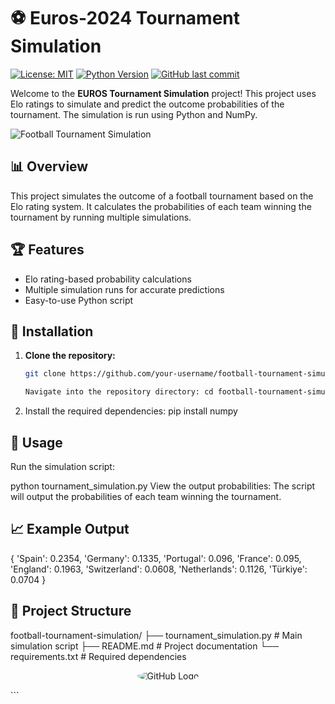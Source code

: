 # ⚽ Euros-2024 Tournament Simulation

[![License: MIT](https://img.shields.io/badge/License-MIT-yellow.svg)](https://opensource.org/licenses/MIT)
[![Python Version](https://img.shields.io/badge/Python-3.8%2B-blue.svg)](https://www.python.org/downloads/)
[![GitHub last commit](https://img.shields.io/github/last-commit/your-username/football-tournament-simulation.svg)](https://github.com/your-username/football-tournament-simulation/commits/main)

Welcome to the **EUROS Tournament Simulation** project! This project uses Elo ratings to simulate and predict the outcome probabilities of the tournament. The simulation is run using Python and NumPy.

![Football Tournament Simulation](https://upload.wikimedia.org/wikipedia/en/8/86/UEFA_Euro_2024_Logo.svg)


## 📊 Overview

This project simulates the outcome of a football tournament based on the Elo rating system. It calculates the probabilities of each team winning the tournament by running multiple simulations.

## 🏆 Features

- Elo rating-based probability calculations
- Multiple simulation runs for accurate predictions
- Easy-to-use Python script

## 🔧 Installation

1. **Clone the repository:**
   ```sh
   git clone https://github.com/your-username/football-tournament-simulation.git

   Navigate into the repository directory: cd football-tournament-simulation

2. Install the required dependencies:
   pip install numpy

## 🚀 Usage

Run the simulation script:

python tournament_simulation.py
View the output probabilities:
The script will output the probabilities of each team winning the tournament.

## 📈 Example Output

{   'Spain': 0.2354,
    'Germany': 0.1335,
    'Portugal': 0.096,
    'France': 0.095,
    'England': 0.1963,
    'Switzerland': 0.0608,
    'Netherlands': 0.1126,
    'Türkiye': 0.0704
}

## 🧩 Project Structure

football-tournament-simulation/
├── tournament_simulation.py  # Main simulation script
├── README.md                 # Project documentation
└── requirements.txt          # Required dependencies


<p align="center">
    <img src="https://via.placeholder.com/100x100.png?text=GitHub" alt="GitHub Logo" style="border-radius:50%;">
</p>
```
